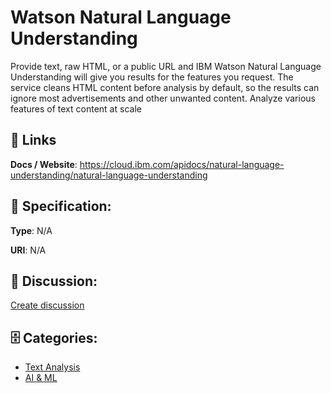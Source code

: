 # Watson Natural Language Understanding


Provide text, raw HTML, or a public URL and IBM Watson Natural Language Understanding will give you results for the features you request.  The service cleans HTML content before analysis by default, so the results can ignore most advertisements and other unwanted content. Analyze various features of text content at scale

##  🔗 Links
**Docs / Website**: https://cloud.ibm.com/apidocs/natural-language-understanding/natural-language-understanding

## 🧬 Specification:
**Type**: N/A

**URI**: N/A

## 💬 Discussion:
[Create discussion](https://github.com/apis-list/apis-list/discussions/new)

## 🗄️ Categories:
- [Text Analysis](https://github.com/apis-list/apis-list#text-analysis)
- [AI & ML](https://github.com/apis-list/apis-list#ai--ml)



